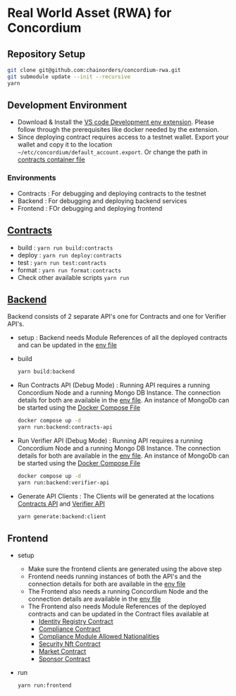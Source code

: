 # Real World Asset (RWA) for Concordium

## Repository Setup

```bash
git clone git@github.com:chainorders/concordium-rwa.git
git submodule update --init --recursive
yarn
```

## Development Environment

- Download & Install the [VS code Development env extension](https://marketplace.visualstudio.com/items?itemName=ms-vscode-remote.remote-containers). Please follow through the prerequisites like docker needed by the extension.
- Since deploying contract requires access to a testnet wallet. Export your wallet and copy it to the location `~/etc/concordium/default_account.export`. Or change the path in [contracts container file](.devcontainer/contracts/devcontainer.json)

### Environments

- Contracts : For debugging and deploying contracts to the testnet
- Backend : For debugging and deploying backend services
- Frontend : FOr debugging and deploying frontend

## [Contracts](./contracts/README.md)

- build : `yarn run build:contracts`
- deploy : `yarn run deploy:contracts`
- test : `yarn run test:contracts`
- format : `yarn run format:contracts`
- Check other available scripts `yarn run`

## [Backend](./backend/README.md)

Backend consists of 2 separate API's one for Contracts and one for Verifier API's.

- setup : Backend needs Module References of all the deployed contracts and can be updated in the [env file](./backend/.env)
- build

  ```bash
  yarn build:backend
  ```

- Run Contracts API (Debug Mode) : Running API requires a running Concordium Node and a running Mongo DB Instance. The connection details for both are available in the [env file](./backend/.env). An instance of MongoDb can be started using the [Docker Compose File](./docker-compose.yml)

  ```bash
  docker compose up -d
  yarn run:backend:contracts-api
  ```

- Run Verifier API (Debug Mode) : Running API requires a running Concordium Node and a running Mongo DB Instance. The connection details for both are available in the [env file](./backend/.env). An instance of MongoDb can be started using the [Docker Compose File](./docker-compose.yml)

  ```bash
  docker compose up -d
  yarn run:backend:verifier-api
  ```

- Generate API Clients : The Clients will be generated at the locations [Contracts API](./frontend/src/lib/contracts-api-client/ContractsApi.ts) and [Verifier API](./frontend/src/lib/verifier-api-client/VerifierApi.ts)

  ```bash
  yarn generate:backend:client
  ```

## Frontend

- setup
  - Make sure the frontend clients are generated using the above step
  - Frontend needs running instances of both the API's and the connection details for both are available in the [env file](./frontend/.env)
  - The Frontend also needs a running Concordium Node and the connection details are available in the [env file](./frontend/.env)
  - The Frontend also needs Module References of the deployed contracts and can be updated in the Contract files available at
    - [Identity Registry Contract](./frontend/src/lib/rwaIdentityRegistry.ts)
    - [Compliance Contract](./frontend/src/lib/rwaCompliance.ts)
    - [Compliance Module Allowed Nationalities](./frontend/src/lib/rwaComplianceModuleAllowedNationalities.ts)
    - [Security Nft Contract](./frontend/src/lib/rwaSecurityNft.ts)
    - [Market Contract](./frontend/src/lib/rwaMarket.ts)
    - [Sponsor Contract](./frontend/src/lib/rwaSponsor.ts)
- run

  ```bash
  yarn run:frontend
  ```
